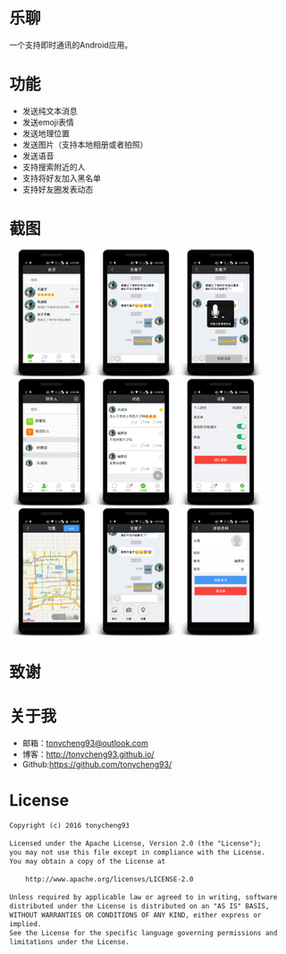 # 乐聊
一个支持即时通讯的Android应用。

# 功能
- 发送纯文本消息
- 发送emoji表情
- 发送地理位置
- 发送图片（支持本地相册或者拍照）
- 发送语音
- 支持搜索附近的人
- 支持将好友加入黑名单
- 支持好友圈发表动态


# 截图
<img src="screenshots/2016-11-04-230257.png" width=30% height=50% /><img src="screenshots/2016-11-04-230236.png" width=30% height=50% /><img src="screenshots/2016-11-04-230655.png" width=30% height=50% />
<img src="screenshots/2016-11-04-225812.png" width=30% height=50% /><img src="screenshots/2016-11-04-225654.png" width=30% height=50% /><img src="screenshots/2016-11-04-225520.png" width=30% height=50% /><img src="screenshots/2016-11-04-225947.png" width=30% height=50% /><img src="screenshots/2016-11-04-230614.png" width=30% height=50% /><img src="screenshots/2016-11-04-225833.png" width=30% height=50% />

# 致谢

# 关于我
- 邮箱：tonycheng93@outlook.com
- 博客：http://tonycheng93.github.io/
- Github:https://github.com/tonycheng93/

# License
```
Copyright (c) 2016 tonycheng93

Licensed under the Apache License, Version 2.0 (the "License");
you may not use this file except in compliance with the License.
You may obtain a copy of the License at

    http://www.apache.org/licenses/LICENSE-2.0

Unless required by applicable law or agreed to in writing, software
distributed under the License is distributed on an "AS IS" BASIS,
WITHOUT WARRANTIES OR CONDITIONS OF ANY KIND, either express or implied.
See the License for the specific language governing permissions and
limitations under the License.
```
